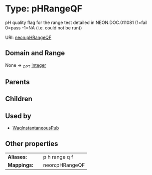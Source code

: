 
# Type: pHRangeQF


pH quality flag for the range test detailed in NEON.DOC.011081 (1=fail 0=pass -1=NA (i.e. could not be run))

URI: [neon:pHRangeQF](https://data.neonscience.org/pHRangeQF)


## Domain and Range

None ->  <sub>OPT</sub> [Integer](types/Integer.md)

## Parents


## Children


## Used by

 * [WaqInstantaneousPub](WaqInstantaneousPub.md)

## Other properties

|  |  |  |
| --- | --- | --- |
| **Aliases:** | | p h range q f |
| **Mappings:** | | neon:pHRangeQF |

